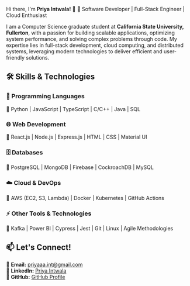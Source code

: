 Hi there, I'm **Priya Intwala!** 👋
🚀 Software Developer | Full-Stack Engineer | Cloud Enthusiast

I am a Computer Science graduate student at **California State University, Fullerton**, with a passion for building scalable applications, optimizing system performance, and solving complex problems through code. My expertise lies in full-stack development, cloud computing, and distributed systems, leveraging modern technologies to deliver efficient and user-friendly solutions.

## 🛠 Skills & Technologies  
### 🚀 Programming Languages  
🔹 Python | JavaScript | TypeScript | C/C++ | Java | SQL  

### 🌐 Web Development  
🔹 React.js | Node.js | Express.js | HTML | CSS | Material UI  

### 🗄️ Databases  
🔹 PostgreSQL | MongoDB | Firebase | CockroachDB | MySQL  

### ☁️ Cloud & DevOps  
🔹 AWS (EC2, S3, Lambda) | Docker | Kubernetes | GitHub Actions  

### ⚡ Other Tools & Technologies  
🔹 Kafka | Power BI | Cypress | Jest | Git | Linux | Agile Methodologies


## 📫 Let's Connect!

📩 **Email:** [priyaaa.int@gmail.com](mailto:priyaaa.int@gmail.com)  
💼 **LinkedIn:** [Priya Intwala](https://www.linkedin.com/in/priya-intwala-2110871b6/)  
📂 **GitHub:** [GitHub Profile](https://github.com/priyaintwala)
